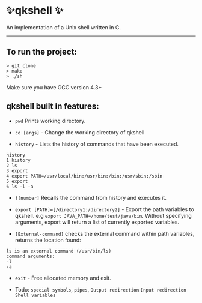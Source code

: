 #  :sparkles:qkshell :sparkles:
An implementation of a Unix shell written in C.

---

## To run the project:

```
> git clone
> make
> ./sh
```
Make sure you have GCC version 4.3+

## qkshell built in features:

* `pwd` Prints working directory.

* `cd [args]` - Change the working directory of qkshell

* `history` - Lists the history of commands that have been executed.
```
history
1 history
2 ls
3 export
4 export PATH=/usr/local/bin:/usr/bin:/bin:/usr/sbin:/sbin
5 export
6 ls -l -a
```

* `![number]` Recalls the command from history and executes it.

* `export [PATH]=[/directory1:/directory2]` - Export the path variables to qkshell. e.g `export JAVA_PATH=/home/test/java/bin`.
Without specifying arguments, export will return a list of currently exported variables.

* `[External-command]` checks the external command within path variables, returns the location found:
```
ls is an external command (/usr/bin/ls)
command arguments:
-l
-a
```

* `exit` - Free allocated memory and exit.

* Todo: `special symbols`, `pipes`, `Output redirection` `Input redirection` `Shell variables`
